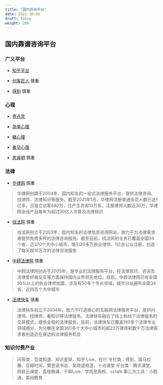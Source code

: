 ```yaml
---
title: "国内咨询平台"
date: 2022-10-09
draft: false
weight: 200
---
```


## 国内靠谱咨询平台



### 广义平台

+ [知乎平台](https://www.zhihu.com/consult)

+ [创客匠人](https://www.ckjr001.com/news/25.html) 慎重

+ [得到](https://www.dedao.cn/) 慎重


### 心理

+ [壹点灵](https://link.zhihu.com/?target=https%3A//www.ydl.com/)

+ [简单心理](https://link.zhihu.com/?target=https%3A//www.jiandanxinli.com/) 

+ [糖心理](https://link.zhihu.com/?target=https%3A//www.tangxinli.com/) 

+ [看见心理](https://link.zhihu.com/?target=https%3A//kanjianxinli.com/) 

+ [思睿明](https://link.zhihu.com/?target=http%3A//www.srmzs.com/) 慎重

### 法律

+ [华律网](https://www.66law.cn/) 慎重

> 华律网创建于2004年，国内知名的一站式法律服务平台，提供法律咨询、找律师、法律知识等服务。截至2021年1月，华律网注册普通会员人数已达1亿多，日独立访客680万，日产生咨询10万多，注册律师人数近30万，华律网全线产品每年为超过30亿人次普及法律知识

+ [找法网](https://china.findlaw.cn/) 慎重

> 找法网创立于2003年，国内知名的法律信息咨询网站，致力于为法律需求者提供免费多样的法律咨询服务。截至目前，找法网的业务已覆盖全国34个省，近370个大中小城市，吸引20多万执业律师、1亿余公众注册，创造了每天超10万次的法律咨询服务

+ [中顾法律网]() 慎重

> 中顾法律网创办于2005年，是专业的法律服务平台，在法律资讯、咨询及法律爱好者交互等方面保持国内业界领先地位。目前，中顾法律网已有全国95%以上的执业律师加盟，涉及有50多个专长领域，城市分站遍布全国34省、近四百个大中城市

+ [法律快车](https://www.lawtime.cn/default.php) 慎重

> 法律快车创立于2004年，致力于打造放心的互联网法律服务平台，提供问律师、找律师、看知识等法律服务。法律快车融合了线上和线下法律服务的交易模式，提供全程的法律服务。目前，法律快车已覆盖180多个法律专业领域细分，为分散在全国360多个大中小城市的超23万律师和数千万法律需求者创造近在身边的法律服务机会


### 知识付费产业

> 问答类：百度知道、知识星球、知乎 Live、在行
> 专栏类：得到、喜马拉雅、豆瓣时间、樊登读书会、吴晓波频道、十点课堂
> 平台类：腾讯课堂、网易云课堂、荔枝微课、千聊Live、学而思网校、cctalk
> 第三方工具：小鹅通、美阅教育



